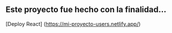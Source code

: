 ## Este proyecto fue hecho con la finalidad...

[Deploy React] (https://mi-proyecto-users.netlify.app/)
